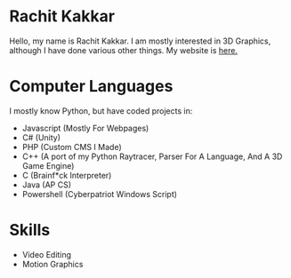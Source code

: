 # Rachit Kakkar
Hello, my name is Rachit Kakkar. I am mostly interested in 3D Graphics, although I have done various other things. My website is [here.](https://rachitkakkar.github.io)

# Computer Languages
I mostly know Python, but have coded projects in:
- Javascript (Mostly For Webpages)
- C# (Unity)
- PHP (Custom CMS I Made)
- C++ (A port of my Python Raytracer, Parser For A Language, And A 3D Game Engine)
- C (Brainf\*ck Interpreter)
- Java (AP CS)
- Powershell (Cyberpatriot Windows Script)

# Skills
- Video Editing
- Motion Graphics

